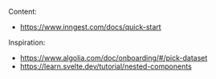 Content:

- https://www.inngest.com/docs/quick-start

Inspiration:

- https://www.algolia.com/doc/onboarding/#/pick-dataset
- https://learn.svelte.dev/tutorial/nested-components
